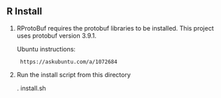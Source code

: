 ## R Install
1. RProtoBuf requires the protobuf libraries to be installed. This project uses protobuf version 3.9.1.  
    <!-- Documentation from https://github.com/eddelbuettel/rprotobuf -->
    Ubuntu instructions:
    
    <!-- Running this installs protobuf 3.0.0, which is not supported -->
    <!-- sudo apt-get install protobuf-compiler libprotobuf-dev libprotoc-dev -->
        https://askubuntu.com/a/1072684

2. Run the install script from this directory


    . install.sh 

